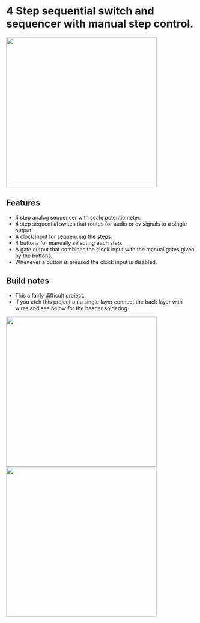 # 4 Step sequential switch and sequencer with manual step control.
<img src="https://raw.githubusercontent.com/PierreIsCoding/sdiy/main/Sequential_Switch/images/20211001_120431.jpg" width="400" />

## Features
* 4 step analog sequencer with scale potentiometer.
* 4 step sequential switch that routes for audio or cv signals to a single output.
* A clock input for sequencing the steps.
* 4 buttons for manually selecting each step.
* A gate output that combines the clock input with the manual gates given by the buttons.
* Whenever a button is pressed the clock input is disabled.

## Build notes
* This a fairly difficult project.
* If you etch this project on a single layer connect the back layer with wires and see below for the header soldering.


<img src="https://raw.githubusercontent.com/PierreIsCoding/sdiy/main/Sequential_Switch/images/20210929_103156.jpg" width="400" />
<img src="https://raw.githubusercontent.com/PierreIsCoding/sdiy/main/Sequential_Switch/images/20210929_103204.jpg" width="400" />



